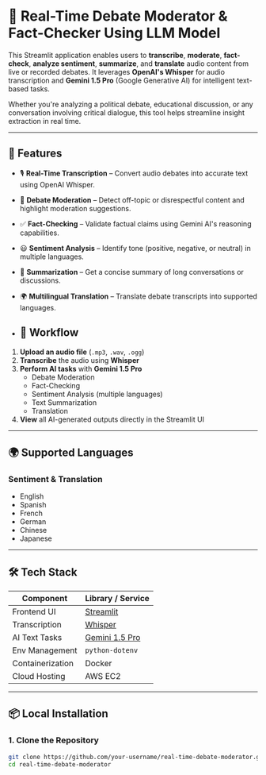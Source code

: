 # 🎤 Real-Time Debate Moderator & Fact-Checker Using LLM Model

This Streamlit application enables users to **transcribe**, **moderate**, **fact-check**, **analyze sentiment**, **summarize**, and **translate** audio content from live or recorded debates. It leverages **OpenAI's Whisper** for audio transcription and **Gemini 1.5 Pro** (Google Generative AI) for intelligent text-based tasks.

Whether you're analyzing a political debate, educational discussion, or any conversation involving critical dialogue, this tool helps streamline insight extraction in real time.

---

## 🚀 Features

- 🎙️ **Real-Time Transcription** – Convert audio debates into accurate text using OpenAI Whisper.
- 📌 **Debate Moderation** – Detect off-topic or disrespectful content and highlight moderation suggestions.
- ✅ **Fact-Checking** – Validate factual claims using Gemini AI's reasoning capabilities.
- 😃 **Sentiment Analysis** – Identify tone (positive, negative, or neutral) in multiple languages.
- 📝 **Summarization** – Get a concise summary of long conversations or discussions.
- 🌍 **Multilingual Translation** – Translate debate transcripts into supported languages.

- ## 🧩 Workflow

1. **Upload an audio file** (`.mp3`, `.wav`, `.ogg`)
2. **Transcribe** the audio using **Whisper**
3. **Perform AI tasks** with **Gemini 1.5 Pro**  
   - Debate Moderation  
   - Fact-Checking  
   - Sentiment Analysis (multiple languages)  
   - Text Summarization  
   - Translation
4. **View** all AI-generated outputs directly in the Streamlit UI

---

## 🌍 Supported Languages

### Sentiment & Translation

- English  
- Spanish  
- French  
- German  
- Chinese  
- Japanese


---

## 🛠️ Tech Stack

| Component         | Library / Service             |
|------------------|-------------------------------|
| Frontend UI      | [Streamlit](https://streamlit.io) |
| Transcription    | [Whisper](https://github.com/openai/whisper) |
| AI Text Tasks    | [Gemini 1.5 Pro](https://ai.google.dev/) |
| Env Management   | `python-dotenv`               |
| Containerization | Docker                         |
| Cloud Hosting    | AWS EC2                        |

---

## 📦 Local Installation

### 1. Clone the Repository
```bash
git clone https://github.com/your-username/real-time-debate-moderator.git
cd real-time-debate-moderator
